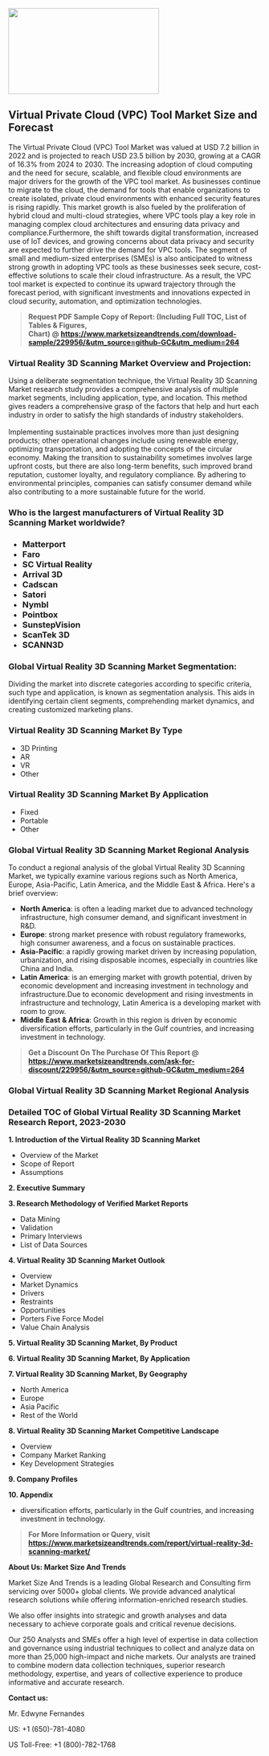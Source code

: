 <p><img class="alignnone size-medium wp-image-20088" src="https://ffe5etoiles.com/wp-content/uploads/2024/12/MST1-300x171.png" alt="" width="300" height="171" /></p><h2>Virtual Private Cloud (VPC) Tool Market Size and Forecast</h2><p>The Virtual Private Cloud (VPC) Tool Market was valued at USD 7.2 billion in 2022 and is projected to reach USD 23.5 billion by 2030, growing at a CAGR of 16.3% from 2024 to 2030. The increasing adoption of cloud computing and the need for secure, scalable, and flexible cloud environments are major drivers for the growth of the VPC tool market. As businesses continue to migrate to the cloud, the demand for tools that enable organizations to create isolated, private cloud environments with enhanced security features is rising rapidly. This market growth is also fueled by the proliferation of hybrid cloud and multi-cloud strategies, where VPC tools play a key role in managing complex cloud architectures and ensuring data privacy and compliance.Furthermore, the shift towards digital transformation, increased use of IoT devices, and growing concerns about data privacy and security are expected to further drive the demand for VPC tools. The segment of small and medium-sized enterprises (SMEs) is also anticipated to witness strong growth in adopting VPC tools as these businesses seek secure, cost-effective solutions to scale their cloud infrastructure. As a result, the VPC tool market is expected to continue its upward trajectory through the forecast period, with significant investments and innovations expected in cloud security, automation, and optimization technologies.</p></p><blockquote id="" class=""><strong>Request PDF Sample Copy of Report: (Including Full TOC, List of Tables &amp; Figures, Chart)&nbsp;@&nbsp;<strong><a href="https://www.marketsizeandtrends.com/download-sample/229956/&utm_source=github-GC&utm_medium=264" target="_blank">https://www.marketsizeandtrends.com/download-sample/229956/&utm_source=github-GC&utm_medium=264</a></strong></strong></blockquote><h3 id="" class="">Virtual Reality 3D Scanning Market&nbsp;Overview and Projection:</h3><p id="" class="">Using a deliberate segmentation technique, the Virtual Reality 3D Scanning Market research study provides a comprehensive analysis of multiple market segments, including application, type, and location. This method gives readers a comprehensive grasp of the factors that help and hurt each industry in order to satisfy the high standards of industry stakeholders. <br /> <br />Implementing sustainable practices involves more than just designing products; other operational changes include using renewable energy, optimizing transportation, and adopting the concepts of the circular economy. Making the transition to sustainability sometimes involves large upfront costs, but there are also long-term benefits, such improved brand reputation, customer loyalty, and regulatory compliance. By adhering to environmental principles, companies can satisfy consumer demand while also contributing to a more sustainable future for the world.</p><h3 id="" class="">Who is the largest manufacturers of&nbsp;Virtual Reality 3D Scanning Market worldwide?</h3><h3 class=""><p><ul><li>Matterport </li><li> Faro </li><li> SC Virtual Reality </li><li> Arrival 3D </li><li> Cadscan </li><li> Satori </li><li> Nymbl </li><li> Pointbox </li><li> SunstepVision </li><li> ScanTek 3D </li><li> SCANN3D</li></ul></p></h3><h3 id="" class="">Global&nbsp;Virtual Reality 3D Scanning Market Segmentation:</h3><p id="" class="">Dividing the market into discrete categories according to specific criteria, such type and application, is known as segmentation analysis. This aids in identifying certain client segments, comprehending market dynamics, and creating customized marketing plans.</p><h3 id="" class="">Virtual Reality 3D Scanning Market&nbsp;By Type</h3><p><p><ul><li>3D Printing</li><li> AR</li><li> VR</li><li> Other</p></li></ul></p></p><h3 id="" class="">Virtual Reality 3D Scanning Market&nbsp;By Application</h3><p class=""><p><ul><li>Fixed</li><li> Portable</li><li> Other</li></ul></p></p><h3 id="" class="">Global Virtual Reality 3D Scanning Market Regional Analysis</h3><p id="" class="">To conduct a regional analysis of the global Virtual Reality 3D Scanning Market, we typically examine various regions such as North America, Europe, Asia-Pacific, Latin America, and the Middle East &amp; Africa. Here's a brief overview:</p><ul><li><strong>North America</strong>: is often a leading market due to advanced technology infrastructure, high consumer demand, and significant investment in R&amp;D.</li><li><strong>Europe</strong>: strong market presence with robust regulatory frameworks, high consumer awareness, and a focus on sustainable practices.</li><li><strong>Asia-Pacific</strong>: a rapidly growing market driven by increasing population, urbanization, and rising disposable incomes, especially in countries like China and India.</li><li><strong>Latin America</strong>: is an emerging market with growth potential, driven by economic development and increasing investment in technology and infrastructure.Due to economic development and rising investments in infrastructure and technology, Latin America is a developing market with room to grow.</li><li><strong>Middle East &amp; Africa</strong>: Growth in this region is driven by economic diversification efforts, particularly in the Gulf countries, and increasing investment in technology.</li></ul><blockquote id="" class=""><strong>Get a Discount On The Purchase Of This Report @ <strong><a href="https://www.marketsizeandtrends.com/ask-for-discount/229956/&utm_source=github-GC&utm_medium=264" target="_blank">https://www.marketsizeandtrends.com/ask-for-discount/229956/&utm_source=github-GC&utm_medium=264</a></strong></strong></blockquote><h3 id="" class="">Global Virtual Reality 3D Scanning Market Regional Analysis</h3><h3 id="" class="">Detailed TOC of Global Virtual Reality 3D Scanning Market Research Report, 2023-2030</h3><p id="" class=""><strong>1. Introduction of the Virtual Reality 3D Scanning Market</strong></p><ul><li>Overview of the Market</li><li>Scope of Report</li><li>Assumptions</li></ul><p id="" class=""><strong>2. Executive Summary</strong></p><p id="" class=""><strong>3. Research Methodology of Verified Market Reports</strong></p><ul><li>Data Mining</li><li>Validation</li><li>Primary Interviews</li><li>List of Data Sources</li></ul><p id="" class=""><strong>4. Virtual Reality 3D Scanning Market Outlook</strong></p><ul><li>Overview</li><li>Market Dynamics</li><li>Drivers</li><li>Restraints</li><li>Opportunities</li><li>Porters Five Force Model</li><li>Value Chain Analysis</li></ul><p id="" class=""><strong>5. Virtual Reality 3D Scanning Market, By Product</strong></p><p id="" class=""><strong>6. Virtual Reality 3D Scanning Market, By Application</strong></p><p id="" class=""><strong>7. Virtual Reality 3D Scanning Market, By Geography</strong></p><ul><li>North America</li><li>Europe</li><li>Asia Pacific</li><li>Rest of the World</li></ul><p id="" class=""><strong>8. Virtual Reality 3D Scanning Market Competitive Landscape</strong></p><ul><li>Overview</li><li>Company Market Ranking</li><li>Key Development Strategies</li></ul><p id="" class=""><strong>9. Company Profiles</strong></p><p id="" class=""><strong>10. Appendix</strong></p><ul><li>diversification efforts, particularly in the Gulf countries, and increasing investment in technology.</li></ul><blockquote id="" class=""><strong>For More Information or Query, visit <strong><strong><a href="https://www.marketsizeandtrends.com/report/virtual-reality-3d-scanning-market/" target="_blank">https://www.marketsizeandtrends.com/report/virtual-reality-3d-scanning-market/</a></strong></strong></strong></blockquote><p id="" class=""><strong>About Us: Market Size And Trends</strong></p><p id="" class="">Market Size And Trends is a leading Global Research and Consulting firm servicing over 5000+ global clients. We provide advanced analytical research solutions while offering information-enriched research studies.</p><p id="" class="">We also offer insights into strategic and growth analyses and data necessary to achieve corporate goals and critical revenue decisions.</p><p id="" class="">Our 250 Analysts and SMEs offer a high level of expertise in data collection and governance using industrial techniques to collect and analyze data on more than 25,000 high-impact and niche markets. Our analysts are trained to combine modern data collection techniques, superior research methodology, expertise, and years of collective experience to produce informative and accurate research.</p><p id="" class=""><strong>Contact us:</strong></p><p id="" class="">Mr. Edwyne Fernandes</p><p id="" class="">US: +1 (650)-781-4080</p><p id="" class="">US Toll-Free: +1 (800)-782-1768</p>
